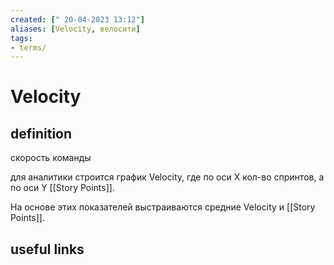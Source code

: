 ```yaml
---
created: [" 20-04-2023 13:12"]
aliases: [Velocity, велосити]
tags:
- terms/
---
```


# Velocity

## definition

скорость команды

для аналитики строится график Velocity, где по оси Х кол-во спринтов, а по оси Y [[Story Points]].

На основе этих показателей выстраиваются средние Velocity и [[Story Points]].

## useful links